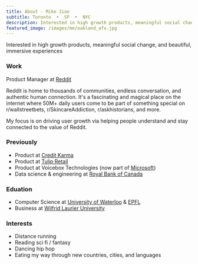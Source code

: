 ```yaml
---
title: About - Mike Jiao
subtitle: Toronto  •  SF  •  NYC
description: Interested in high growth products, meaningful social change, and beautiful, immersive experiences 
featured_image: /images/me/oakland_afx.jpg
---
```



Interested in high growth products, meaningful social change, and beautiful, immersive experiences

### Work
Product Manager at [Reddit](https://www.reddit.com/)

Reddit is home to thousands of communities, endless conversation, and authentic human connection. It's a fascinating and magical place on the internet where 50M+ daily users come to be part of something special on r/wallstreetbets, r/SkincareAddiction, r/askhistorians, and more.

My focus is on driving user growth via helping people understand and stay connected to the value of Reddit.


### Previously
* Product at [Credit Karma](https://www.creditkarma.com/)
* Product at [Tulip Retail](https://www.tulip.com/)
* Product at Voicebox Technologies (now part of [Microsoft](https://www.microsoft.com/))
* Data science & engineering at [Royal Bank of Canada](https://www.rbcroyalbank.com/)

### Eduation
* Computer Science at [University of Waterloo](https://uwaterloo.ca/) & [EPFL](https://www.epfl.ch/en/)
* Business at [Wilfrid Laurier University](https://www.wlu.ca/)

### Interests
* Distance running
* Reading sci fi / fantasy
* Dancing hip hop
* Eating my way through new countries, cities, and languages
